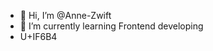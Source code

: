 - 👋 Hi, I’m @Anne-Zwift 
- 🌱 I’m currently learning Frontend developing
- U+IF6B4

<!---
Anne-Zwift/Anne-Zwift is a ✨ special ✨ repository because its `README.md` (this file) appears on your GitHub profile.
You can click the Preview link to take a look at your changes.
--->
